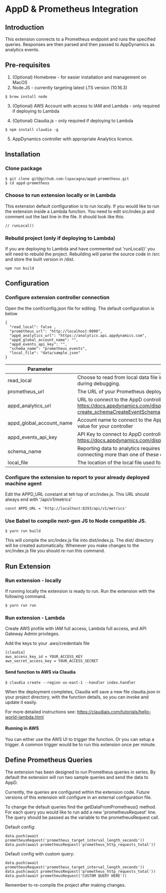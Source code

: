# AppD &amp; Prometheus Integration

## Introduction

This extension connects to a Prometheus endpoint and runs the specified queries.
Responses are then parsed and then passed to AppDynamics as analytics events.




## Pre-requisites

1. (Optional) Homebrew - for easier installation and management on MacOS
2. Node.JS - currently targeting latest LTS version (10.16.3)

```
$ brew install node
```

3. (Optional) AWS Account with access to IAM and Lambda - only required if deploying to Lambda

4. (Optional) Claudia.js - only required if deploying to Lambda

```
$ npm install claudia -g
```

5. AppDynamics controller with appropriate Analytics licence.



## Installation

### Clone package

```
$ git clone git@github.com:lspacagna/appd-prometheus.git
$ cd appd-prometheus
```
### Choose to run extension locally or in Lambda

This extension default configuration is to run locally. If you would like to run the
extension inside a Lambda function. You need to edit src/index.js and comment
out the last line in the file. It should look like this:

```
// runLocal()
```

### Rebuild project (only if deploying to Lambda)

If you are deploying to Lambda and have commented out 'runLocal()' you will need to rebuild the project. Rebuilding will parse the source code in /src and store the built version in /dist.

```
npm run build
```

## Configuration

### Configure extension controller connection

Open the the conf/config.json file for editing. The default configuration is below

```
{
  "read_local": false ,
  "prometheus_url": "http://localhost:9090",
  "appd_analytics_url": "https://analytics.api.appdynamics.com",
  "appd_global_account_name": "",
  "appd_events_api_key": "",
  "schema_name": "prometheus_events",
  "local_file": "data/sample.json"
}
```


Parameter | Function | Default Value
--------- | -------- | -------------
read_local | Choose to read from local data file instead of pulling data from Prometheus API. Useful during debugging. | false
prometheus_url | The URL of your Prometheus deployment | http://localhost:9090
appd_analytics_url | URL to connect to the AppD controller events service. See https://docs.appdynamics.com/display/PRO45/Analytics+Events+API#AnalyticsEventsAPI-create_schemaCreateEventSchema for the URL for your controller. | (blank)
appd_global_account_name | Account name to connect to the AppD controller See Settings > License > Account for the value for your controller | (blank)
appd_events_api_key | API Key to connect to AppD controller events service See https://docs.appdynamics.com/display/PRO45/Managing+API+Keys | (blank)
schema_name | Reporting data to analytics requires a schema to be created. Change this value if you are connecting more than one of these extensions to more than one Prometheus deployment | prometheus_events
local_file | The location of the local file used for data when read_local is set to true | data/sample.json






### Configure the extension to report to your already deployed machine agent

Edit the APPD_URL constant at teh top of src/index.js. This URL should always end with
'/api/v1/metrics'

```
const APPD_URL = 'http://localhost:8293/api/v1/metrics'
```

### Use Babel to compile next-gen JS to Node compatible JS.

```
$ yarn run build
```

This will compile the src/index.js file into dist/index.js. The dist/ directory
will be created automatically. Whenever you make changes to the src/index.js
file you should re-run this command.




## Run Extension

### Run extension - locally
If running locally the extension is ready to run. Run the extension with the
following command.

```
$ yarn run run
```

### Run extension - Lambda

Create AWS profile with IAM full access, Lambda full access, and API Gateway
Admin privileges.

Add the keys to your .aws/credentials file

```
[claudia]
aws_access_key_id = YOUR_ACCESS_KEY
aws_secret_access_key = YOUR_ACCESS_SECRET
```

#### Send function to AWS via Claudia

```
$ claudia create --region us-east-1 --handler index.handler
```

When the deployment completes, Claudia will save a new file claudia.json in
your project directory, with the function details, so you can invoke and
update it easily.

For more detailed instructions see: https://claudiajs.com/tutorials/hello-world-lambda.html

#### Running in AWS

You can either use the AWS UI to trigger the function. Or you can setup a trigger.
A common trigger would be to run this extension once per minute.



## Define Prometheus Queries

The extension has been designed to run Prometheus queries in series. By default
the extension will run two sample queries and send the data to AppD.

Currently, the queries are configured within the extension code. Future versions
of this extension will configure in an external configuration file.

To change the default queries find the getDataFromPrometheus() method. For each
query you would like to run add a new 'prometheusRequest' line. The query should
be passed as the variable to the prometheusRequest call.

Default config:
```
data.push(await prometheusRequest('prometheus_target_interval_length_seconds'))
data.push(await prometheusRequest('prometheus_http_requests_total'))
```

Default config with custom query:
```
data.push(await prometheusRequest('prometheus_target_interval_length_seconds'))
data.push(await prometheusRequest('prometheus_http_requests_total'))
data.push(await prometheusRequest('CUSTOM QUERY HERE'))
```

Remember to re-compile the project after making changes.
